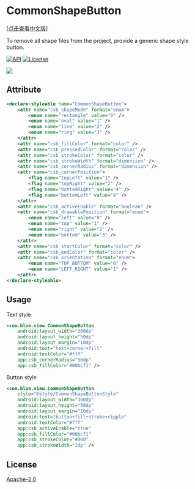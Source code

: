# CommonShapeButton
[[点击查看中文版]](https://www.jianshu.com/p/4b20502f2692)<p>
To remove all shape files from the project, provide a generic shape style button.<p>
[![API](https://img.shields.io/badge/API-14%2B-brightgreen.svg?style=flat)](https://android-arsenal.com/api?level=14) [![License](https://img.shields.io/badge/license-Apache%202.0-blue.svg)](https://github.com/michaelxs/Android-CommonShapeButton/blob/master/LICENSE)<p>
![](https://github.com/michaelxs/CommonShapeButton/blob/master/screenshots/show.gif)
## Attribute
```xml
<declare-styleable name="CommonShapeButton">
    <attr name="csb_shapeMode" format="enum">
        <enum name="rectangle" value="0" />
        <enum name="oval" value="1" />
        <enum name="line" value="2" />
        <enum name="ring" value="3" />
    </attr>
    <attr name="csb_fillColor" format="color" />
    <attr name="csb_pressedColor" format="color" />
    <attr name="csb_strokeColor" format="color" />
    <attr name="csb_strokeWidth" format="dimension" />
    <attr name="csb_cornerRadius" format="dimension" />
    <attr name="csb_cornerPosition">
        <flag name="topLeft" value="1" />
        <flag name="topRight" value="2" />
        <flag name="bottomRight" value="4" />
        <flag name="bottomLeft" value="8" />
    </attr>
    <attr name="csb_activeEnable" format="boolean" />
    <attr name="csb_drawablePosition" format="enum">
        <enum name="left" value="0" />
        <enum name="top" value="1" />
        <enum name="right" value="2" />
        <enum name="bottom" value="3" />
    </attr>
    <attr name="csb_startColor" format="color" />
    <attr name="csb_endColor" format="color" />
    <attr name="csb_orientation" format="enum">
        <enum name="TOP_BOTTOM" value="0" />
        <enum name="LEFT_RIGHT" value="1" />
    </attr>
</declare-styleable>
```
## Usage
Text style
```xml
<com.blue.view.CommonShapeButton
    android:layout_width="300dp"
    android:layout_height="50dp"
    android:layout_margin="10dp"
    android:text="text+corner+fill"
    android:textColor="#fff"
    app:csb_cornerRadius="50dp"
    app:csb_fillColor="#00bc71" />
```
Button style
```xml
<com.blue.view.CommonShapeButton
    style="@style/CommonShapeButtonStyle"
    android:layout_width="300dp"
    android:layout_height="50dp"
    android:layout_margin="10dp"
    android:text="button+fill+stroke+ripple"
    android:textColor="#fff"
    app:csb_activeEnable="true"
    app:csb_fillColor="#00bc71"
    app:csb_strokeColor="#000"
    app:csb_strokeWidth="1dp" />
```
## License
[Apache-2.0](https://opensource.org/licenses/Apache-2.0)
